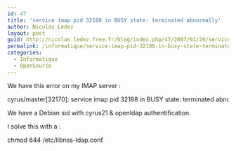 ```yaml
---
id: 47
title: 'service imap pid 32188 in BUSY state: terminated abnormally'
author: Nicolas Ledez
layout: post
guid: http://nicolas.ledez.free.fr/blog/index.php/47/2007/01/29/service-imap-pid-32188-in-busy-state-terminated-abnormally/
permalink: /informatique/service-imap-pid-32188-in-busy-state-terminated-abnormally/
categories:
  - Informatique
  - OpenSource
---
```

We have this error on my IMAP server :

<div class="codecolorer-container text default" style="overflow:auto;white-space:nowrap;">
  <div class="text codecolorer">
    cyrus/master[32170]: service imap pid 32188 in BUSY state: terminated abnormally
  </div>
</div>

We have a Debian sid with cyrus21 & openldap authentification.

I solve this with a :

<div class="codecolorer-container text default" style="overflow:auto;white-space:nowrap;">
  <div class="text codecolorer">
    chmod 644 /etc/libnss-ldap.conf
  </div>
</div>